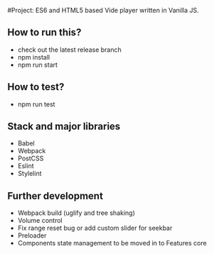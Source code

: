 #Project: ES6 and HTML5 based Vide player written in Vanilla JS.

## How to run this?
- check out the latest release branch
- npm install
- npm run start

## How to test?
- npm run test

## Stack and major libraries
- Babel
- Webpack
- PostCSS
- Eslint
- Stylelint

## Further development
- Webpack build (uglify and tree shaking)
- Volume control
- Fix range reset bug or add custom slider for seekbar
- Preloader
- Components state management to be moved in to Features core